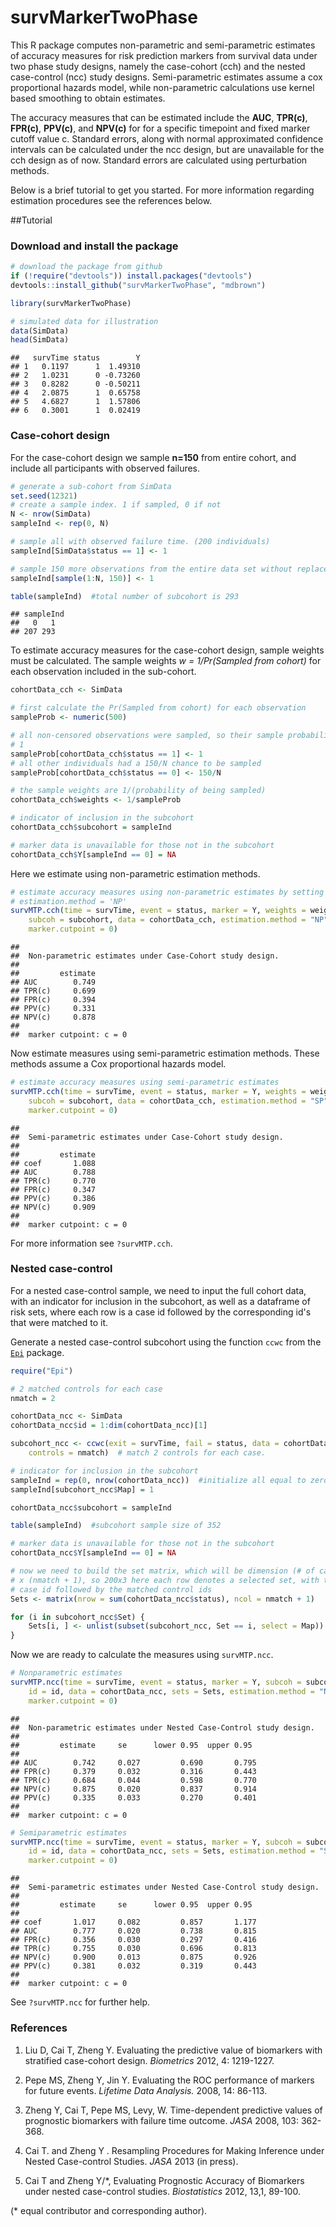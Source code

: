 survMarkerTwoPhase
=============================================

This R package computes non-parametric and semi-parametric estimates of accuracy measures for risk prediction markers from survival data under two phase study designs, namely the case-cohort (cch) and the nested case-control (ncc) study designs. Semi-parametric estimates assume a cox proportional hazards model, while non-parametric calculations use kernel based smoothing to obtain estimates.  

The accuracy measures that can be estimated include the **AUC**, **TPR(c)**, **FPR(c)**, **PPV(c)**, and **NPV(c)** for for a specific timepoint and fixed marker cutoff value c. Standard errors, along with normal approximated confidence intervals can be calculated under the ncc design, but are unavailable for the cch design as of now. Standard errors are calculated using perturbation methods. 

Below is a brief tutorial to get you started. For more information regarding estimation procedures see the references below. 


##Tutorial

### Download and install the package



```r
# download the package from github
if (!require("devtools")) install.packages("devtools")
devtools::install_github("survMarkerTwoPhase", "mdbrown")
```



```r
library(survMarkerTwoPhase)

# simulated data for illustration
data(SimData)
head(SimData)
```

```
##   survTime status        Y
## 1   0.1197      1  1.49310
## 2   1.0231      0 -0.73260
## 3   0.8282      0 -0.50211
## 4   2.0875      1  0.65758
## 5   4.6827      1  1.57806
## 6   0.3001      1  0.02419
```




### Case-cohort design

For the case-cohort design we sample **n=150** from entire cohort, and include all participants with observed failures. 


```r
# generate a sub-cohort from SimData
set.seed(12321)
# create a sample index. 1 if sampled, 0 if not
N <- nrow(SimData)
sampleInd <- rep(0, N)

# sample all with observed failure time. (200 individuals)
sampleInd[SimData$status == 1] <- 1

# sample 150 more observations from the entire data set without replacement
sampleInd[sample(1:N, 150)] <- 1

table(sampleInd)  #total number of subcohort is 293 
```

```
## sampleInd
##   0   1 
## 207 293
```

To estimate accuracy measures for the case-cohort design, sample weights must be calculated. The sample weights *w = 1/Pr(Sampled from cohort)* for each observation included in the sub-cohort. 

```r
cohortData_cch <- SimData

# first calculate the Pr(Sampled from cohort) for each observation
sampleProb <- numeric(500)

# all non-censored observations were sampled, so their sample probability is
# 1
sampleProb[cohortData_cch$status == 1] <- 1
# all other individuals had a 150/N chance to be sampled
sampleProb[cohortData_cch$status == 0] <- 150/N

# the sample weights are 1/(probability of being sampled)
cohortData_cch$weights <- 1/sampleProb

# indicator of inclusion in the subcohort
cohortData_cch$subcohort = sampleInd

# marker data is unavailable for those not in the subcohort
cohortData_cch$Y[sampleInd == 0] = NA
```

Here we estimate using non-parametric estimation methods.   


```r
# estimate accuracy measures using non-parametric estimates by setting
# estimation.method = 'NP'
survMTP.cch(time = survTime, event = status, marker = Y, weights = weights, 
    subcoh = subcohort, data = cohortData_cch, estimation.method = "NP", predict.time = 2, 
    marker.cutpoint = 0)
```

```
## 
##  Non-parametric estimates under Case-Cohort study design.
## 
##         estimate
## AUC        0.749
## TPR(c)     0.699
## FPR(c)     0.394
## PPV(c)     0.331
## NPV(c)     0.878
## 
##  marker cutpoint: c = 0
```


Now estimate measures  using semi-parametric estimation methods. These methods assume a Cox proportional hazards model.


```r
# estimate accuracy measures using semi-parametric estimates
survMTP.cch(time = survTime, event = status, marker = Y, weights = weights, 
    subcoh = subcohort, data = cohortData_cch, estimation.method = "SP", predict.time = 2, 
    marker.cutpoint = 0)
```

```
## 
##  Semi-parametric estimates under Case-Cohort study design.
## 
##         estimate
## coef       1.088
## AUC        0.788
## TPR(c)     0.770
## FPR(c)     0.347
## PPV(c)     0.386
## NPV(c)     0.909
## 
##  marker cutpoint: c = 0
```



For more information see `?survMTP.cch`. 

### Nested case-control
For a nested case-control sample, we need to input the full cohort data, with an indicator for inclusion in the subcohort, as well as a dataframe of risk sets, where each row is a case id followed by the corresponding id's that were matched to it. 

Generate a nested case-control subcohort using the function `ccwc` from the [`Epi`](http://cran.r-project.org/web/packages/Epi/index.html) package. 


```r
require("Epi")

# 2 matched controls for each case
nmatch = 2

cohortData_ncc <- SimData
cohortData_ncc$id = 1:dim(cohortData_ncc)[1]

subcohort_ncc <- ccwc(exit = survTime, fail = status, data = cohortData_ncc, 
    controls = nmatch)  # match 2 controls for each case. 

# indicator for inclusion in the subcohort
sampleInd = rep(0, nrow(cohortData_ncc))  #initialize all equal to zero
sampleInd[subcohort_ncc$Map] = 1

cohortData_ncc$subcohort = sampleInd

table(sampleInd)  #subcohort sample size of 352

# marker data is unavailable for those not in the subcohort
cohortData_ncc$Y[sampleInd == 0] = NA

# now we need to build the set matrix, which will be dimension (# of cases)
# x (nmatch + 1), so 200x3 here each row denotes a selected set, with the
# case id followed by the matched control ids
Sets <- matrix(nrow = sum(cohortData_ncc$status), ncol = nmatch + 1)

for (i in subcohort_ncc$Set) {
    Sets[i, ] <- unlist(subset(subcohort_ncc, Set == i, select = Map))
}
```


Now we are ready to calculate the measures using `survMTP.ncc`. 


```r
# Nonparametric estimates
survMTP.ncc(time = survTime, event = status, marker = Y, subcoh = subcohort, 
    id = id, data = cohortData_ncc, sets = Sets, estimation.method = "NP", predict.time = 2, 
    marker.cutpoint = 0)
```

```
## 
##  Non-parametric estimates under Nested Case-Control study design.
## 
##         estimate     se      lower 0.95  upper 0.95
## 
## AUC        0.742     0.027         0.690       0.795 
## FPR(c)     0.379     0.032         0.316       0.443 
## TPR(c)     0.684     0.044         0.598       0.770 
## NPV(c)     0.875     0.020         0.837       0.914 
## PPV(c)     0.335     0.033         0.270       0.401 
## 
##  marker cutpoint: c = 0
```



```r
# Semiparametric estimates
survMTP.ncc(time = survTime, event = status, marker = Y, subcoh = subcohort, 
    id = id, data = cohortData_ncc, sets = Sets, estimation.method = "SP", predict.time = 2, 
    marker.cutpoint = 0)
```

```
## 
##  Semi-parametric estimates under Nested Case-Control study design.
## 
##         estimate     se      lower 0.95  upper 0.95
## 
## coef       1.017     0.082         0.857       1.177 
## AUC        0.777     0.020         0.738       0.815 
## FPR(c)     0.356     0.030         0.297       0.416 
## TPR(c)     0.755     0.030         0.696       0.813 
## NPV(c)     0.900     0.013         0.875       0.926 
## PPV(c)     0.381     0.032         0.319       0.443 
## 
##  marker cutpoint: c = 0
```

 
See `?survMTP.ncc` for further help. 

### References

1. Liu D, Cai T, Zheng Y. Evaluating the predictive value of biomarkers with stratified case-cohort design. *Biometrics* 2012, 4: 1219-1227.

2. Pepe MS, Zheng Y, Jin Y. Evaluating the ROC performance of markers for future events. *Lifetime Data Analysis.* 2008, 14: 86-113.

3. Zheng Y, Cai T, Pepe MS, Levy, W. Time-dependent predictive values of prognostic biomarkers with failure time outcome. *JASA* 2008, 103: 362-368.

4. Cai T. and Zheng Y . Resampling Procedures for Making Inference under Nested Case-control Studies. *JASA* 2013 (in press). 

5. Cai T and Zheng Y/*, Evaluating Prognostic Accuracy of Biomarkers under nested case-control studies. *Biostatistics* 2012, 13,1, 89-100. 

(* equal contributor and corresponding author). 











